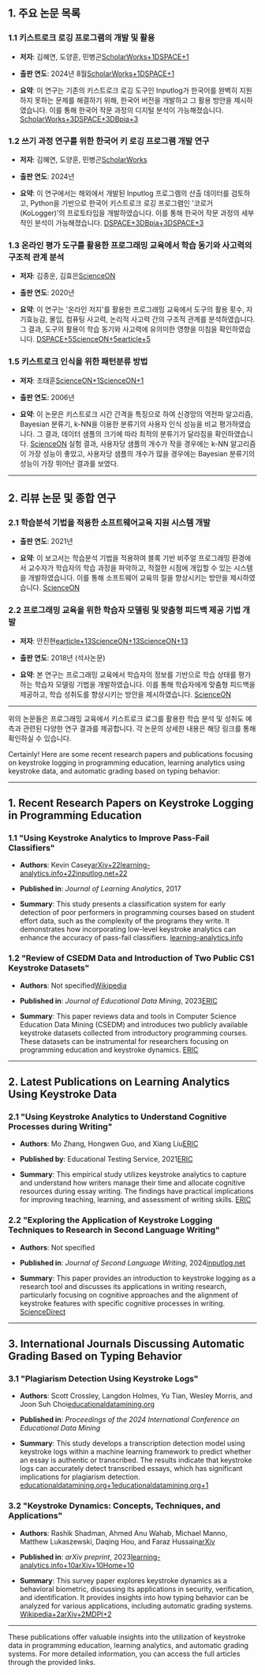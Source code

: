 ## **1. 주요 논문 목록**

### **1.1 키스트로크 로깅 프로그램의 개발 및 활용**

- **저자**: 김혜연, 도양훈, 민병곤​[ScholarWorks+1DSPACE+1](https://scholarworks.dongguk.edu/handle/sw.dongguk/26477?utm_source=chatgpt.com)
    
- **출판 연도**: 2024년 8월​[ScholarWorks+1DSPACE+1](https://scholarworks.dongguk.edu/handle/sw.dongguk/26477?utm_source=chatgpt.com)
    
- **요약**: 이 연구는 기존의 키스트로크 로깅 도구인 Inputlog가 한국어를 완벽히 지원하지 못하는 문제를 해결하기 위해, 한국어 버전을 개발하고 그 활용 방안을 제시하였습니다. 이를 통해 한국어 작문 과정의 디지털 분석이 가능해졌습니다. ​[ScholarWorks+3DSPACE+3DBpia+3](https://dspace.kci.go.kr/handle/kci/2174394?utm_source=chatgpt.com)
    

### **1.2 쓰기 과정 연구를 위한 한국어 키 로깅 프로그램 개발 연구**

- **저자**: 김혜연, 도양훈, 민병곤​[ScholarWorks](https://scholarworks.dongguk.edu/handle/sw.dongguk/26477?utm_source=chatgpt.com)
    
- **출판 연도**: 2024년​
    
- **요약**: 이 연구에서는 해외에서 개발된 Inputlog 프로그램의 산출 데이터를 검토하고, Python을 기반으로 한국어 키스트로크 로깅 프로그램인 '코로거(KoLogger)'의 프로토타입을 개발하였습니다. 이를 통해 한국어 작문 과정의 세부적인 분석이 가능해졌습니다. ​[DSPACE+3DBpia+3DSPACE+3](https://www.dbpia.co.kr/journal/articleDetail?nodeId=NODE09383634&utm_source=chatgpt.com)
    

### **1.3 온라인 평가 도구를 활용한 프로그래밍 교육에서 학습 동기와 사고력의 구조적 관계 분석**

- **저자**: 김종운, 김효은​[ScienceON](https://scienceon.kisti.re.kr/srch/selectPORSrchArticle.do?cn=JAKO202026061058116&utm_source=chatgpt.com)
    
- **출판 연도**: 2020년​
    
- **요약**: 이 연구는 '온라인 저지'를 활용한 프로그래밍 교육에서 도구의 활용 횟수, 자기효능감, 몰입, 컴퓨팅 사고력, 논리적 사고력 간의 구조적 관계를 분석하였습니다. 그 결과, 도구의 활용이 학습 동기와 사고력에 유의미한 영향을 미침을 확인하였습니다. ​[DSPACE+5ScienceON+5earticle+5](https://scienceon.kisti.re.kr/srch/selectPORSrchArticle.do?cn=JAKO202026061058116&utm_source=chatgpt.com)
    

### **1.5 키스트로크 인식을 위한 패턴분류 방법**

- **저자**: 조태훈​[ScienceON+1ScienceON+1](https://scienceon.kisti.re.kr/srch/selectPORSrchArticle.do?cn=JAKO200626813039747&utm_source=chatgpt.com)
    
- **출판 연도**: 2006년​
    
- **요약**: 이 논문은 키스트로크 시간 간격을 특징으로 하여 신경망의 역전파 알고리즘, Bayesian 분류기, k-NN을 이용한 분류기의 사용자 인식 성능을 비교 평가하였습니다. 그 결과, 데이터 샘플의 크기에 따라 최적의 분류기가 달라짐을 확인하였습니다. ​[ScienceON](https://scienceon.kisti.re.kr/srch/selectPORSrchArticle.do?cn=JAKO200626813039747&utm_source=chatgpt.com)
    실험 결과, 사용자당 샘플의 개수가 작을 경우에는 k-NN 알고리즘이 가장 성능이 좋았고, 사용자당 샘플의 개수가 많을 경우에는 Bayesian 분류기의 성능이 가장 뛰어난 결과를 보였다.

---

## **2. 리뷰 논문 및 종합 연구**

### **2.1 학습분석 기법을 적용한 소프트웨어교육 지원 시스템 개발**

- **출판 연도**: 2021년​
    
- **요약**: 이 보고서는 학습분석 기법을 적용하여 블록 기반 비주얼 프로그래밍 환경에서 교수자가 학습자의 학습 과정을 파악하고, 적절한 시점에 개입할 수 있는 시스템을 개발하였습니다. 이를 통해 소프트웨어 교육의 질을 향상시키는 방안을 제시하였습니다. ​[ScienceON](https://scienceon.kisti.re.kr/srch/selectPORSrchReport.do?cn=TRKO202100001914&utm_source=chatgpt.com)
    

### **2.2 프로그래밍 교육을 위한 학습자 모델링 및 맞춤형 피드백 제공 기법 개발**

- **저자**: 안진현​[earticle+13ScienceON+13ScienceON+13](https://scienceon.kisti.re.kr/srch/selectPORSrchArticle.do?cn=DIKO0014704255&utm_source=chatgpt.com)
    
- **출판 연도**: 2018년​ (석사논문)
    
- **요약**: 본 연구는 프로그래밍 교육에서 학습자의 정보를 기반으로 학습 상태를 평가하는 학습자 모델링 기법을 개발하였습니다. 이를 통해 학습자에게 맞춤형 피드백을 제공하고, 학습 성취도를 향상시키는 방안을 제시하였습니다. ​[ScienceON](https://scienceon.kisti.re.kr/srch/selectPORSrchArticle.do?cn=DIKO0014704255&utm_source=chatgpt.com)
    

---

위의 논문들은 프로그래밍 교육에서 키스트로크 로그를 활용한 학습 분석 및 성취도 예측과 관련된 다양한 연구 결과를 제공합니다. 각 논문의 상세한 내용은 해당 링크를 통해 확인하실 수 있습니다.​


Certainly! Here are some recent research papers and publications focusing on keystroke logging in programming education, learning analytics using keystroke data, and automatic grading based on typing behavior:

---

## **1. Recent Research Papers on Keystroke Logging in Programming Education**

### **1.1 "Using Keystroke Analytics to Improve Pass-Fail Classifiers"**

- **Authors**: Kevin Casey​[arXiv+22learning-analytics.info+22inputlog.net+22](https://learning-analytics.info/index.php/JLA/article/view/5045?utm_source=chatgpt.com)
    
- **Published in**: _Journal of Learning Analytics_, 2017​
    
- **Summary**: This study presents a classification system for early detection of poor performers in programming courses based on student effort data, such as the complexity of the programs they write. It demonstrates how incorporating low-level keystroke analytics can enhance the accuracy of pass-fail classifiers. ​[learning-analytics.info](https://learning-analytics.info/index.php/JLA/article/view/5045?utm_source=chatgpt.com)
    

### **1.2 "Review of CSEDM Data and Introduction of Two Public CS1 Keystroke Datasets"**

- **Authors**: Not specified​[Wikipedia](https://en.wikipedia.org/wiki/Keystroke_logging?utm_source=chatgpt.com)
    
- **Published in**: _Journal of Educational Data Mining_, 2023​[ERIC](https://files.eric.ed.gov/fulltext/EJ1383373.pdf?utm_source=chatgpt.com)
    
- **Summary**: This paper reviews data and tools in Computer Science Education Data Mining (CSEDM) and introduces two publicly available keystroke datasets collected from introductory programming courses. These datasets can be instrumental for researchers focusing on programming education and keystroke dynamics. ​[ERIC](https://files.eric.ed.gov/fulltext/EJ1383373.pdf?utm_source=chatgpt.com)
    

---

## **2. Latest Publications on Learning Analytics Using Keystroke Data**

### **2.1 "Using Keystroke Analytics to Understand Cognitive Processes during Writing"**

- **Authors**: Mo Zhang, Hongwen Guo, and Xiang Liu​[ERIC](https://files.eric.ed.gov/fulltext/ED615675.pdf?utm_source=chatgpt.com)
    
- **Published by**: Educational Testing Service, 2021​[ERIC](https://files.eric.ed.gov/fulltext/ED615675.pdf?utm_source=chatgpt.com)
    
- **Summary**: This empirical study utilizes keystroke analytics to capture and understand how writers manage their time and allocate cognitive resources during essay writing. The findings have practical implications for improving teaching, learning, and assessment of writing skills. ​[ERIC](https://files.eric.ed.gov/fulltext/ED615675.pdf?utm_source=chatgpt.com)
    

### **2.2 "Exploring the Application of Keystroke Logging Techniques to Research in Second Language Writing"**

- **Authors**: Not specified​
    
- **Published in**: _Journal of Second Language Writing_, 2024​[inputlog.net](https://www.inputlog.net/wp-content/uploads/2020_CJSLW-Designing_KSL-studies.pdf?utm_source=chatgpt.com)
    
- **Summary**: This paper provides an introduction to keystroke logging as a research tool and discusses its applications in writing research, particularly focusing on cognitive approaches and the alignment of keystroke features with specific cognitive processes in writing. ​[ScienceDirect](https://www.sciencedirect.com/science/article/abs/pii/S2772766124000855?utm_source=chatgpt.com)
    

---

## **3. International Journals Discussing Automatic Grading Based on Typing Behavior**

### **3.1 "Plagiarism Detection Using Keystroke Logs"**

- **Authors**: Scott Crossley, Langdon Holmes, Yu Tian, Wesley Morris, and Joon Suh Choi​[educationaldatamining.org](https://educationaldatamining.org/edm2024/proceedings/2024.EDM-short-papers.47/?utm_source=chatgpt.com)
    
- **Published in**: _Proceedings of the 2024 International Conference on Educational Data Mining_​
    
- **Summary**: This study develops a transcription detection model using keystroke logs within a machine learning framework to predict whether an essay is authentic or transcribed. The results indicate that keystroke logs can accurately detect transcribed essays, which has significant implications for plagiarism detection. ​[educationaldatamining.org+1educationaldatamining.org+1](https://educationaldatamining.org/edm2024/proceedings/2024.EDM-short-papers.47/?utm_source=chatgpt.com)
    

### **3.2 "Keystroke Dynamics: Concepts, Techniques, and Applications"**

- **Authors**: Rashik Shadman, Ahmed Anu Wahab, Michael Manno, Matthew Lukaszewski, Daqing Hou, and Faraz Hussain​[arXiv](https://arxiv.org/abs/2303.04605?utm_source=chatgpt.com)
    
- **Published in**: _arXiv preprint_, 2023​[learning-analytics.info+10arXiv+10Home+10](https://arxiv.org/abs/2107.00507?utm_source=chatgpt.com)
    
- **Summary**: This survey paper explores keystroke dynamics as a behavioral biometric, discussing its applications in security, verification, and identification. It provides insights into how typing behavior can be analyzed for various applications, including automatic grading systems. ​[Wikipedia+2arXiv+2MDPI+2](https://arxiv.org/abs/2303.04605?utm_source=chatgpt.com)
    

---

These publications offer valuable insights into the utilization of keystroke data in programming education, learning analytics, and automatic grading systems. For more detailed information, you can access the full articles through the provided links.​
